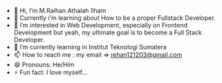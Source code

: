 - 👋 Hi, I’m M.Raihan Athalah Ilham
- 📖 Currently i'm learning about How to be a proper Fullstack Developer.
- 👀 I’m interested in Web Development, especially on Frontend Development but yeah, my ultimate goal is to become a Full Stack Developer.
- 🌱 I’m currently learning in Institut Teknologi Sumatera
- 📫 How to reach me : my email => [rehan121203@gmail.com](https://mail.google.com/mail/?view=cm&fs=1&to=rehan121203@gmail.com)
- 😄 Pronouns: He/Him
- ⚡ Fun fact: I love myself...

<!---
Hannntastix/Hannntastix is a ✨ special ✨ repository because its `README.md` (this file) appears on your GitHub profile.
You can click the Preview link to take a look at your changes.
--->
